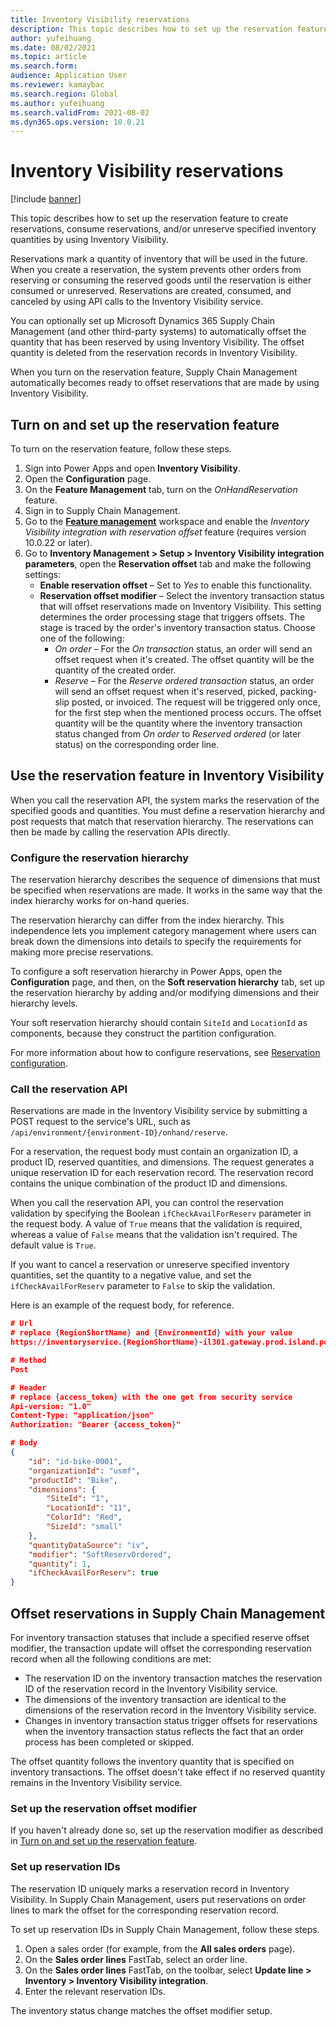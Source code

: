 ```yaml
---
title: Inventory Visibility reservations
description: This topic describes how to set up the reservation feature to create reservations, consume reservations, and/or unreserve specified inventory quantities by using Inventory Visibility.
author: yufeihuang
ms.date: 08/02/2021
ms.topic: article
ms.search.form:
audience: Application User
ms.reviewer: kamaybac
ms.search.region: Global
ms.author: yufeihuang
ms.search.validFrom: 2021-08-02
ms.dyn365.ops.version: 10.0.21
---
```


# Inventory Visibility reservations

[!include [banner](../includes/banner.md)]


This topic describes how to set up the reservation feature to create reservations, consume reservations, and/or unreserve specified inventory quantities by using Inventory Visibility.

Reservations mark a quantity of inventory that will be used in the future. When you create a reservation, the system prevents other orders from reserving or consuming the reserved goods until the reservation is either consumed or unreserved. Reservations are created, consumed, and canceled by using API calls to the Inventory Visibility service.

You can optionally set up Microsoft Dynamics 365 Supply Chain Management (and other third-party systems) to automatically offset the quantity that has been reserved by using Inventory Visibility. The offset quantity is deleted from the reservation records in Inventory Visibility.

When you turn on the reservation feature, Supply Chain Management automatically becomes ready to offset reservations that are made by using Inventory Visibility.

## <a name="turn-on"></a>Turn on and set up the reservation feature

To turn on the reservation feature, follow these steps.

1. Sign into Power Apps and open **Inventory Visibility**.
1. Open the **Configuration** page.
1. On the **Feature Management** tab, turn on the *OnHandReservation* feature.
1. Sign in to Supply Chain Management.
1. Go to the **[Feature management](../../fin-ops-core/fin-ops/get-started/feature-management/feature-management-overview.md)** workspace and enable the *Inventory Visibility integration with reservation offset* feature (requires version 10.0.22 or later).
1. Go to **Inventory Management \> Setup \> Inventory Visibility integration parameters**, open the **Reservation offset** tab and make the following settings:
    - **Enable reservation offset** – Set to *Yes* to enable this functionality.
    - **Reservation offset modifier** – Select the inventory transaction status that will offset reservations made on Inventory Visibility. This setting determines the order processing stage that triggers offsets. The stage is traced by the order's inventory transaction status. Choose one of the following:
        - *On order* – For the *On transaction* status, an order will send an offset request when it's created. The offset quantity will be the quantity of the created order.
        - *Reserve* – For the *Reserve ordered transaction* status, an order will send an offset request when it's reserved, picked, packing-slip posted, or invoiced. The request will be triggered only once, for the first step when the mentioned process occurs. The offset quantity will be the quantity where the inventory transaction status changed from *On order* to *Reserved ordered* (or later status) on the corresponding order line.

## Use the reservation feature in Inventory Visibility

When you call the reservation API, the system marks the reservation of the specified goods and quantities. You must define a reservation hierarchy and post requests that match that reservation hierarchy. The reservations can then be made by calling the reservation APIs directly.

### Configure the reservation hierarchy

The reservation hierarchy describes the sequence of dimensions that must be specified when reservations are made. It works in the same way that the index hierarchy works for on-hand queries.

The reservation hierarchy can differ from the index hierarchy. This independence lets you implement category management where users can break down the dimensions into details to specify the requirements for making more precise reservations.

To configure a soft reservation hierarchy in Power Apps, open the **Configuration** page, and then, on the **Soft reservation hierarchy** tab, set up the reservation hierarchy by adding and/or modifying dimensions and their hierarchy levels.

Your soft reservation hierarchy should contain `SiteId` and `LocationId` as components, because they construct the partition configuration.

For more information about how to configure reservations, see [Reservation configuration](inventory-visibility-configuration.md#reservation-configuration).

### Call the reservation API

Reservations are made in the Inventory Visibility service by submitting a POST request to the service's URL, such as `/api/environment/{environment-ID}/onhand/reserve`.

For a reservation, the request body must contain an organization ID, a product ID, reserved quantities, and dimensions. The request generates a unique reservation ID for each reservation record. The reservation record contains the unique combination of the product ID and dimensions.

When you call the reservation API, you can control the reservation validation by specifying the Boolean `ifCheckAvailForReserv` parameter in the request body. A value of `True` means that the validation is required, whereas a value of `False` means that the validation isn't required. The default value is `True`.

If you want to cancel a reservation or unreserve specified inventory quantities, set the quantity to a negative value, and set the `ifCheckAvailForReserv` parameter to `False` to skip the validation.

Here is an example of the request body, for reference.

```json
# Url
# replace {RegionShortName} and {EnvironmentId} with your value
https://inventoryservice.{RegionShortName}-il301.gateway.prod.island.powerapps.com/api/environment/{EnvironmentId}/onhand/reserve

# Method
Post

# Header
# replace {access_token} with the one get from security service
Api-version: "1.0"
Content-Type: "application/json"
Authorization: "Bearer {access_token}"

# Body
{
    "id": "id-bike-0001",
    "organizationId": "usmf",
    "productId": "Bike",
    "dimensions": {
        "SiteId": "1",
        "LocationId": "11",
        "ColorId": "Red",
        "SizeId": "small"
    },
    "quantityDataSource": "iv",
    "modifier": "SoftReservOrdered",
    "quantity": 1,
    "ifCheckAvailForReserv": true
}
```

## Offset reservations in Supply Chain Management

For inventory transaction statuses that include a specified reserve offset modifier, the transaction update will offset the corresponding reservation record when all the following conditions are met:

- The reservation ID on the inventory transaction matches the reservation ID of the reservation record in the Inventory Visibility service.
- The dimensions of the inventory transaction are identical to the dimensions of the reservation record in the Inventory Visibility service.
- Changes in inventory transaction status trigger offsets for reservations when the inventory transaction status reflects the fact that an order process has been completed or skipped.

The offset quantity follows the inventory quantity that is specified on inventory transactions. The offset doesn't take effect if no reserved quantity remains in the Inventory Visibility service.

### Set up the reservation offset modifier

If you haven't already done so, set up the reservation modifier as described in [Turn on and set up the reservation feature](#turn-on).

### Set up reservation IDs

The reservation ID uniquely marks a reservation record in Inventory Visibility. In Supply Chain Management, users put reservations on order lines to mark the offset for the corresponding reservation record.

To set up reservation IDs in Supply Chain Management, follow these steps.

1. Open a sales order (for example, from the **All sales orders** page).
1. On the **Sales order lines** FastTab, select an order line.
1. On the **Sales order lines** FastTab, on the toolbar, select **Update line \> Inventory \> Inventory Visibility integration**.
1. Enter the relevant reservation IDs.

The inventory status change matches the offset modifier setup.
